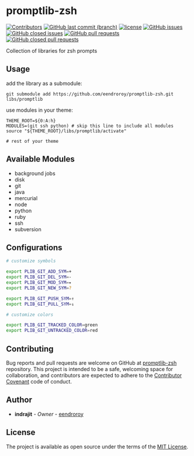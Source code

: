# promptlib-zsh

[![Contributors](https://img.shields.io/github/contributors/eendroroy/promptlib-zsh.svg)](https://github.com/eendroroy/promptlib-zsh/graphs/contributors)
[![GitHub last commit (branch)](https://img.shields.io/github/last-commit/eendroroy/promptlib-zsh/master.svg)](https://github.com/eendroroy/promptlib-zsh)
[![license](https://img.shields.io/github/license/eendroroy/promptlib-zsh.svg)](https://github.com/eendroroy/promptlib-zsh/blob/master/LICENSE)
[![GitHub issues](https://img.shields.io/github/issues/eendroroy/promptlib-zsh.svg)](https://github.com/eendroroy/promptlib-zsh/issues)
[![GitHub closed issues](https://img.shields.io/github/issues-closed/eendroroy/promptlib-zsh.svg)](https://github.com/eendroroy/promptlib-zsh/issues?q=is%3Aissue+is%3Aclosed)
[![GitHub pull requests](https://img.shields.io/github/issues-pr/eendroroy/promptlib-zsh.svg)](https://github.com/eendroroy/promptlib-zsh/pulls)
[![GitHub closed pull requests](https://img.shields.io/github/issues-pr-closed/eendroroy/promptlib-zsh.svg)](https://github.com/eendroroy/promptlib-zsh/pulls?q=is%3Apr+is%3Aclosed)

Collection of libraries for zsh prompts

## Usage

add the library as a submodule:

    git submodule add https://github.com/eendroroy/promptlib-zsh.git libs/promptlib

use modules in your theme:

    THEME_ROOT=${0:A:h}
    MODULES=(git ssh python) # skip this line to include all modules
    source "${THEME_ROOT}/libs/promptlib/activate"
    
    # rest of your theme


## Available Modules

- background jobs
- disk
- git
- java
- mercurial
- node
- python
- ruby
- ssh
- subversion

## Configurations

```bash
# customize symbols

export PLIB_GIT_ADD_SYM=+
export PLIB_GIT_DEL_SYM=-
export PLIB_GIT_MOD_SYM=⭑
export PLIB_GIT_NEW_SYM=?

export PLIB_GIT_PUSH_SYM=↑
export PLIB_GIT_PULL_SYM=↓

# customize colors

export PLIB_GIT_TRACKED_COLOR=green
export PLIB_GIT_UNTRACKED_COLOR=red
```

## Contributing

Bug reports and pull requests are welcome on GitHub at [promptlib-zsh](https://github.com/eendroroy/promptlib-zsh) repository.
This project is intended to be a safe, welcoming space for collaboration, and contributors are expected to adhere to the [Contributor Covenant](http://contributor-covenant.org) code of conduct.

## Author

* **indrajit** - *Owner* - [eendroroy](https://github.com/eendroroy)

## License

The project is available as open source under the terms of the [MIT License](http://opensource.org/licenses/MIT).
